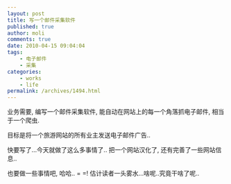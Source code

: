 ```yaml
---
layout: post
title: 写一个邮件采集软件
published: true
author: moli
comments: true
date: 2010-04-15 09:04:04
tags:
    - 电子邮件
    - 采集
categories:
    - works
    - life
permalink: /archives/1494.html
---
```

[][1]业务需要, 编写一个邮件采集软件, 能自动在网站上的每一个角落抓电子邮件, 相当于一个爬虫.

目标是将一个旅游网站的所有业主发送电子邮件广告..

快要写了&#8230;今天就做了这么多事情了.. 把一个网站汉化了, 还有完善了一些网站信息..

也要做一些事情吧, 哈哈.. = =! 估计读者一头雾水&#8230;啥呢..究竟干啥了呢..

 [1]: http://huoxr.com/wp-content/uploads/2010/04/200903210038306353.jpg